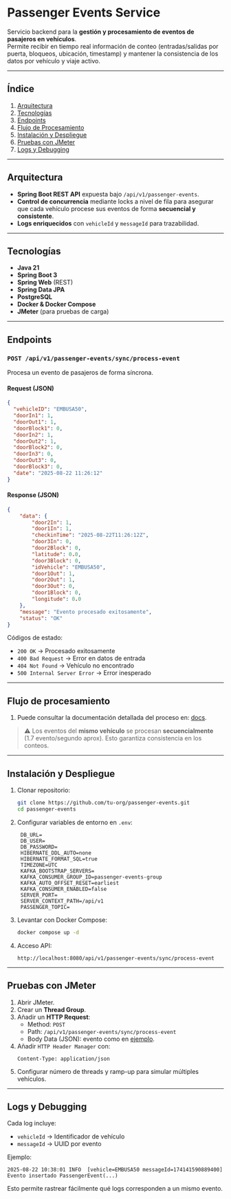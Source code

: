# Passenger Events Service

Servicio backend para la **gestión y procesamiento de eventos de pasajeros en vehículos**.  
Permite recibir en tiempo real información de conteo (entradas/salidas por puerta, bloqueos, ubicación, timestamp) y mantener la consistencia de los datos por vehículo y viaje activo.

---

## Índice
1. [Arquitectura](#arquitectura)
2. [Tecnologías](#tecnologías)
3. [Endpoints](#endpoints)
4. [Flujo de Procesamiento](#flujo-de-procesamiento)
5. [Instalación y Despliegue](#instalación-y-despliegue)
6. [Pruebas con JMeter](#pruebas-con-jmeter)
7. [Logs y Debugging](#logs-y-debugging)

---

## Arquitectura

- **Spring Boot REST API** expuesta bajo `/api/v1/passenger-events`.
- **Control de concurrencia** mediante locks a nivel de fila para asegurar que cada vehículo procese sus eventos de forma **secuencial y consistente**.
- **Logs enriquecidos** con `vehicleId` y `messageId` para trazabilidad.

---

## Tecnologías

- **Java 21**
- **Spring Boot 3**
- **Spring Web** (REST)
- **Spring Data JPA**
- **PostgreSQL**
- **Docker & Docker Compose**
- **JMeter** (para pruebas de carga)

---

## Endpoints

### `POST /api/v1/passenger-events/sync/process-event`

Procesa un evento de pasajeros de forma síncrona.

#### Request (JSON)

```json
{
  "vehicleID": "EMBUSA50",
  "doorIn1": 1,
  "doorOut1": 1,
  "doorBlock1": 0,
  "doorIn2": 1,
  "doorOut2": 1,
  "doorBlock2": 0,
  "doorIn3": 0,
  "doorOut3": 0,
  "doorBlock3": 0,
  "date": "2025-08-22 11:26:12"
}
```

#### Response (JSON)

```json
{
    "data": {
        "door2In": 1,
        "door1In": 1,
        "checkinTime": "2025-08-22T11:26:12Z",
        "door3In": 0,
        "door2Block": 0,
        "latitude": 0.0,
        "door3Block": 0,
        "idVehicle": "EMBUSA50",
        "door1Out": 1,
        "door2Out": 1,
        "door3Out": 0,
        "door1Block": 0,
        "longitude": 0.0
    },
    "message": "Evento procesado exitosamente",
    "status": "OK"
}
```

Códigos de estado:
- `200 OK` → Procesado exitosamente
- `400 Bad Request` → Error en datos de entrada
- `404 Not Found` → Vehículo no encontrado
- `500 Internal Server Error` → Error inesperado

---

## Flujo de procesamiento

1. Puede consultar la documentación detallada del proceso en: [docs](./docs/PROCESS_README.md).

> ⚠️ Los eventos del **mismo vehículo** se procesan **secuencialmente** (1.7 evento/segundo aprox). Esto garantiza consistencia en los conteos.

---

## Instalación y Despliegue

1. Clonar repositorio:
   ```bash
   git clone https://github.com/tu-org/passenger-events.git
   cd passenger-events
   ```

1. Configurar variables de entorno en `.env`:
   ```env
    DB_URL=
    DB_USER=
    DB_PASSWORD=
    HIBERNATE_DDL_AUTO=none
    HIBERNATE_FORMAT_SQL=true
    TIMEZONE=UTC
    KAFKA_BOOTSTRAP_SERVERS=
    KAFKA_CONSUMER_GROUP_ID=passenger-events-group
    KAFKA_AUTO_OFFSET_RESET=earliest
    KAFKA_CONSUMER_ENABLED=false
    SERVER_PORT=
    SERVER_CONTEXT_PATH=/api/v1
    PASSENGER_TOPIC=
   ```

2. Levantar con Docker Compose:
   ```bash
   docker compose up -d
   ```

3. Acceso API:
   ```
   http://localhost:8080/api/v1/passenger-events/sync/process-event
   ```

---

## Pruebas con JMeter

1. Abrir JMeter.
2. Crear un **Thread Group**.
3. Añadir un **HTTP Request**:
   - Method: `POST`
   - Path: `/api/v1/passenger-events/sync/process-event`
   - Body Data (JSON): evento como en [ejemplo](#request-json).
4. Añadir `HTTP Header Manager` con:
   ```
   Content-Type: application/json
   ```
5. Configurar número de threads y ramp-up para simular múltiples vehículos.

---

## Logs y Debugging

Cada log incluye:
- `vehicleId` → Identificador de vehículo
- `messageId` → UUID por evento

Ejemplo:
```
2025-08-22 10:38:01 INFO  [vehicle=EMBUSA50 messageId=174141590889400] Evento insertado PassengerEvent(...)

```

Esto permite rastrear fácilmente qué logs corresponden a un mismo evento.

